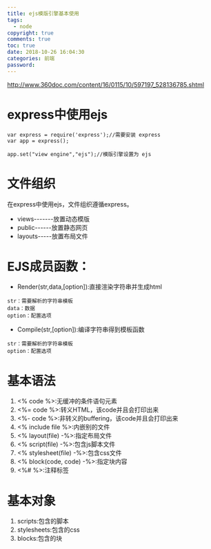 ```yaml
---
title: ejs模版引擎基本使用
tags:
  - node 
copyright: true
comments: true
toc: true
date: 2018-10-26 16:04:30
categories: 前端
password:
---
```


http://www.360doc.com/content/16/0115/10/597197_528136785.shtml

# express中使用ejs
~~~
var express = require('express');//需要安装 express
var app = express();

app.set("view engine","ejs");//模版引擎设置为 ejs
~~~

# 文件组织
在express中使用ejs，文件组织遵循express。
* views-------放置动态模版
* public------放置静态网页
* layouts-----放置布局文件

# EJS成员函数：
* Render(str,data,[option]):直接渲染字符串并生成html
~~~
str：需要解析的字符串模板
data：数据
option：配置选项
~~~
* Compile(str,[option]):编译字符串得到模板函数
~~~
str：需要解析的字符串模板
option：配置选项
~~~

# 基本语法
1. <% code %>:无缓冲的条件语句元素
2. <%= code %>:转义HTML，该code并且会打印出来
3. <%- code %>:非转义的buffering，该code并且会打印出来
4. <% include file %>:内嵌别的文件
5. <% layout(file) -%>:指定布局文件
6. <% script(file) -%>:包含js脚本文件
7. <% stylesheet(file) -%>:包含css文件
8. <% block(code, code) -%>:指定块内容 
9. <%# %>:注释标签

# 基本对象
1. scripts:包含的脚本
2. stylesheets:包含的css
3. blocks:包含的块